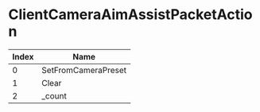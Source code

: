 # ClientCameraAimAssistPacketAction

Index | Name
--- | ---
0 | SetFromCameraPreset
1 | Clear
2 | _count